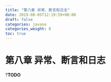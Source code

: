 ```yaml
---
title: "第八章 异常、断言和日志"
date: 2019-08-05T12:19:59+08:00
draft: false
categories: javase
categories_weight: 8
toc: true
---
```


# 第八章 异常、断言和日志

?__TODO__
